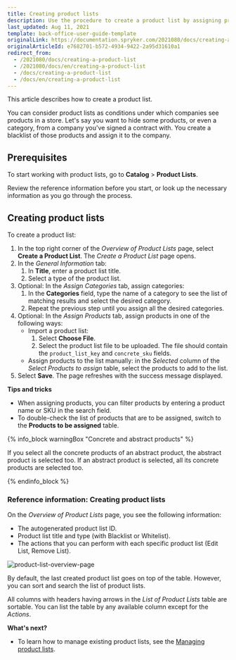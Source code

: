 ```yaml
---
title: Creating product lists
description: Use the procedure to create a product list by assigning products and selecting the category in the Back Office.
last_updated: Aug 11, 2021
template: back-office-user-guide-template
originalLink: https://documentation.spryker.com/2021080/docs/creating-a-product-list
originalArticleId: e7682701-b572-4934-9422-2a95d31610a1
redirect_from:
  - /2021080/docs/creating-a-product-list
  - /2021080/docs/en/creating-a-product-list
  - /docs/creating-a-product-list
  - /docs/en/creating-a-product-list
---
```


This article describes how to create a product list.

You can consider product lists as conditions under which companies see products in a store. Let's say you want to hide some products, or even a category, from a company you've signed a contract with. You create a blacklist of those products and assign it to the company.

## Prerequisites

To start working with product lists, go to **Catalog** > **Product Lists**.

Review the reference information before you start, or look up the necessary information as you go through the process.

## Creating product lists

To create a product list:

1. In the top right corner of the *Overview of Product Lists* page, select **Create a Product List**.
The *Create a Product List* page opens.
2. In the *General Information* tab:
    1. In **Title**, enter a product list title.
    2. Select a type of the product list.
3. Optional: In the *Assign Categories* tab, assign categories:
    1. In the **Categories** field, type the name of a category to see the list of matching results and select the desired category.
    2. Repeat the previous step until you assign all the desired categories.
4. Optional: In the *Assign Products* tab, assign products in one of the following ways:
    *  Import a product list:
        1. Select **Choose File**.
        2. Select the product list file to be uploaded. The file should contain the `product_list_key` and `concrete_sku` fields.
    *  Assign products to the list manually: in the *Selected* column of the *Select Products to assign* table, select the products to add to the list.
 5. Select **Save**. The page refreshes with the success message displayed.

**Tips and tricks**

* When assigning products, you can filter products by entering a product name or SKU in the search field.
* To double-check the list of products that are to be assigned, switch to the **Products to be assigned** table.

{% info_block warningBox "Concrete and abstract products" %}

If you select all the concrete products of an abstract product, the abstract product is selected too.
If an abstract product is selected, all its concrete products are selected too.

{% endinfo_block %}

### Reference information: Creating product lists

On the *Overview of Product Lists* page, you see the following information:

* The autogenerated product list ID.
* Product list title and type (with Blacklist or Whitelist).
* The actions that you can perform with each specific product list (Edit List, Remove List).

<div class="width-100">

![product-list-overview-page](https://spryker.s3.eu-central-1.amazonaws.com/docs/User+Guides/Back+Office+User+Guides/Products/Product+Lists/product-list-overview-page.png)

</div>

By default, the last created product list goes on top of the table. However, you can sort and search the list of product lists.

All columns with headers having arrows in the *List of Product Lists* table are sortable. You can list the table by any available column except for the _Actions_.

**What's next?**

* To learn how to manage existing product lists, see the [Managing product lists](/docs/scos/user/back-office-user-guides/{{page.version}}/catalog/product-lists/managing-product-lists.html).
